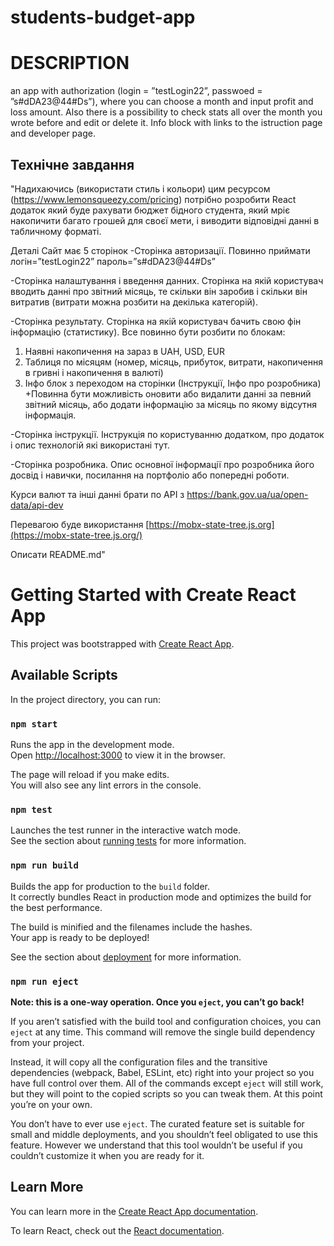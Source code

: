 # students-budget-app

# DESCRIPTION
an app with authorization (login = ”testLogin22”, passwoed = ”s#dDA23@44#Ds”), where you can choose a month and input profit and loss amount. Also there is a possibility to check stats all over the month you wrote before and edit or delete it. Info block with links to the istruction page and developer page.

## Технічне завдання
"Надихаючись (використати стиль і кольори) цим ресурсом (https://www.lemonsqueezy.com/pricing) потрібно розробити React додаток який буде рахувати бюджет бідного студента, який мріє накопичити багато грошей для своєї мети, і виводити відповідні данні в табличному форматі.

Деталі
Сайт має 5 сторінок
-Сторінка авторизації. Повинно приймати логін=”testLogin22” пароль=”s#dDA23@44#Ds”

-Сторінка налаштування і введення данних. Сторінка на якій користувач вводить данні про звітний місяць, те скільки він заробив і скільки він витратив (витрати можна розбити на декілька категорій).

-Сторінка результату. Сторінка на якій користувач бачить свою фін інформацію (статистику). Все повинно бути розбити по блокам:
1) Наявні накопичення на зараз в UAH, USD, EUR
2) Таблиця по місяцям (номер, місяць, прибуток, витрати, накопичення в гривні і накопичення в валюті)
3) Інфо блок з переходом на сторінки (Інструкції, Інфо про розробника)
+Повинна бути можливість оновити або видалити данні за певний звітний місяць, або додати інформацію за місяць по якому відсутня інформація.

-Сторінка інструкції. Інструкція по користуванню додатком, про додаток і опис технологій які використані тут.

-Сторінка розробника. Опис основної інформації про розробника його досвід і навички, посилання на портфоліо або попередні роботи.

Курси валют та інші данні брати по API з  https://bank.gov.ua/ua/open-data/api-dev

Перевагою буде використання [https://mobx-state-tree.js.org](https://mobx-state-tree.js.org/)

Описати README.md"


# Getting Started with Create React App

This project was bootstrapped with [Create React App](https://github.com/facebook/create-react-app).

## Available Scripts

In the project directory, you can run:

### `npm start`

Runs the app in the development mode.\
Open [http://localhost:3000](http://localhost:3000) to view it in the browser.

The page will reload if you make edits.\
You will also see any lint errors in the console.

### `npm test`

Launches the test runner in the interactive watch mode.\
See the section about [running tests](https://facebook.github.io/create-react-app/docs/running-tests) for more information.

### `npm run build`

Builds the app for production to the `build` folder.\
It correctly bundles React in production mode and optimizes the build for the best performance.

The build is minified and the filenames include the hashes.\
Your app is ready to be deployed!

See the section about [deployment](https://facebook.github.io/create-react-app/docs/deployment) for more information.

### `npm run eject`

**Note: this is a one-way operation. Once you `eject`, you can’t go back!**

If you aren’t satisfied with the build tool and configuration choices, you can `eject` at any time. This command will remove the single build dependency from your project.

Instead, it will copy all the configuration files and the transitive dependencies (webpack, Babel, ESLint, etc) right into your project so you have full control over them. All of the commands except `eject` will still work, but they will point to the copied scripts so you can tweak them. At this point you’re on your own.

You don’t have to ever use `eject`. The curated feature set is suitable for small and middle deployments, and you shouldn’t feel obligated to use this feature. However we understand that this tool wouldn’t be useful if you couldn’t customize it when you are ready for it.

## Learn More

You can learn more in the [Create React App documentation](https://facebook.github.io/create-react-app/docs/getting-started).

To learn React, check out the [React documentation](https://reactjs.org/).
